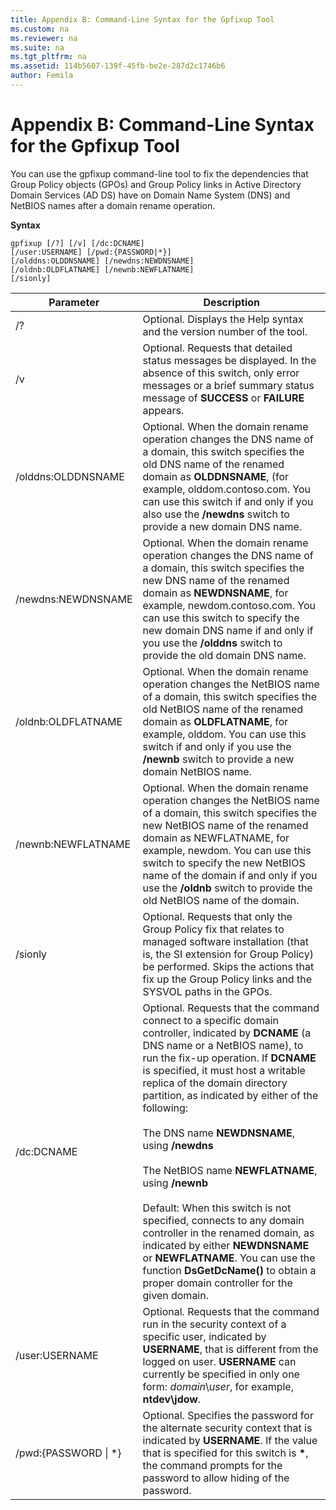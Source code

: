 ```yaml
---
title: Appendix B: Command-Line Syntax for the Gpfixup Tool
ms.custom: na
ms.reviewer: na
ms.suite: na
ms.tgt_pltfrm: na
ms.assetid: 114b5607-139f-45fb-be2e-287d2c1746b6
author: Femila
---
```

# Appendix B: Command-Line Syntax for the Gpfixup Tool
  You can use the gpfixup command\-line tool to fix the dependencies that Group Policy objects \(GPOs\) and Group Policy links in Active Directory Domain Services \(AD DS\) have on Domain Name System \(DNS\) and NetBIOS names after a domain rename operation.  
  
 **Syntax**  
  
```  
gpfixup [/?] [/v] [/dc:DCNAME]  
[/user:USERNAME] [/pwd:{PASSWORD|*}]  
[/olddns:OLDDNSNAME] [/newdns:NEWDNSNAME]  
[/oldnb:OLDFLATNAME] [/newnb:NEWFLATNAME]  
[/sionly]  
```  
  
|Parameter|Description|  
|---------------|-----------------|  
|\/?|Optional. Displays the Help syntax and the version number of the tool.|  
|\/v|Optional. Requests that detailed status messages be displayed. In the absence of this switch, only error messages or a brief summary status message of **SUCCESS** or **FAILURE** appears.|  
|\/olddns:OLDDNSNAME|Optional. When the domain rename operation changes the DNS name of a domain, this switch specifies the old DNS name of the renamed domain as **OLDDNSNAME**, \(for example, olddom.contoso.com. You can use this switch if and only if you also use the **\/newdns** switch to provide a new domain DNS name.|  
|\/newdns:NEWDNSNAME|Optional. When the domain rename operation changes the DNS name of a domain, this switch specifies the new DNS name of the renamed domain as **NEWDNSNAME**, for example, newdom.contoso.com. You can use this switch to specify the new domain DNS name if and only if you use the **\/olddns** switch to provide the old domain DNS name.|  
|\/oldnb:OLDFLATNAME|Optional. When the domain rename operation changes the NetBIOS name of a domain, this switch specifies the old NetBIOS name of the renamed domain as **OLDFLATNAME**, for example, olddom. You can use this switch if and only if you use the **\/newnb** switch to provide a new domain NetBIOS name.|  
|\/newnb:NEWFLATNAME|Optional. When the domain rename operation changes the NetBIOS name of a domain, this switch specifies the new NetBIOS name of the renamed domain as NEWFLATNAME, for example, newdom. You can use this switch to specify the new NetBIOS name of the domain if and only if you use the **\/oldnb** switch to provide the old NetBIOS name of the domain.|  
|\/sionly|Optional. Requests that only the Group Policy fix that relates to managed software installation \(that is, the SI extension for Group Policy\) be performed. Skips the actions that fix up the Group Policy links and the SYSVOL paths in the GPOs.|  
|\/dc:DCNAME|Optional. Requests that the command connect to a specific domain controller, indicated by **DCNAME** \(a DNS name or a NetBIOS name\), to run the fix\-up operation. If **DCNAME** is specified, it must host a writable replica of the domain directory partition, as indicated by either of the following:<br /><br /> The DNS name **NEWDNSNAME**, using **\/newdns**<br /><br /> The NetBIOS name **NEWFLATNAME**, using **\/newnb**<br /><br /> Default: When this switch is not specified, connects to any domain controller in the renamed domain, as indicated by either **NEWDNSNAME** or **NEWFLATNAME**. You can use the function **DsGetDcName\(\)** to obtain a proper domain controller for the given domain.|  
|\/user:USERNAME|Optional. Requests that the command run in the security context of a specific user, indicated by **USERNAME**, that is different from the logged on user. **USERNAME** can currently be specified in only one form: *domain*\\*user*, for example, **ntdev\\jdow**.|  
|\/pwd:{PASSWORD &#124; \*}|Optional. Specifies the password for the alternate security context that is indicated by **USERNAME**. If the value that is specified for this switch is **\***, the command prompts for the password to allow hiding of the password.|  
  
  